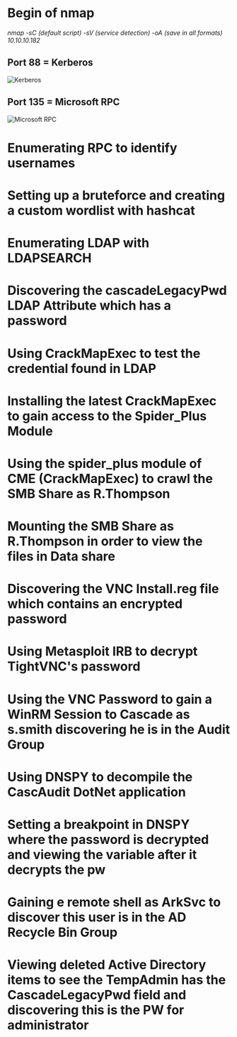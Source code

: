 # Begin of nmap
*nmap -sC (default script) -sV (service detection) -oA (save in all formats) 10.10.10.182*

## Port 88 = Kerberos
>
![Kerberos](https://www.manageengine.com/products/active-directory-audit/kb/images/event-4771-kerberos-authentication-illustration.jpg)
>
>
## Port 135 = Microsoft RPC
>
![Microsoft RPC](https://docs.microsoft.com/en-us/windows/win32/rpc/images/httprpc1.png)
>
>
# Enumerating RPC to identify usernames

# Setting up a bruteforce and creating a custom wordlist with hashcat

# Enumerating LDAP with LDAPSEARCH

# Discovering the cascadeLegacyPwd LDAP Attribute which has a password

# Using CrackMapExec to test the credential found in LDAP 

# Installing the latest CrackMapExec to gain access to the Spider_Plus Module

# Using the spider_plus module of CME (CrackMapExec) to crawl the SMB Share as R.Thompson

# Mounting the SMB Share as R.Thompson in order to view the files in Data share

# Discovering the VNC Install.reg file which contains an encrypted password

# Using Metasploit IRB to decrypt TightVNC's password

# Using the VNC Password to gain a WinRM Session to Cascade as s.smith discovering he is in the Audit Group

# Using DNSPY to decompile the CascAudit DotNet application 

# Setting a breakpoint in DNSPY where the password is decrypted and viewing the variable after it decrypts the pw

# Gaining e remote shell as ArkSvc to discover this user is in the AD Recycle Bin Group

# Viewing deleted Active Directory items to see the TempAdmin has the CascadeLegacyPwd field and discovering this is the PW for administrator
